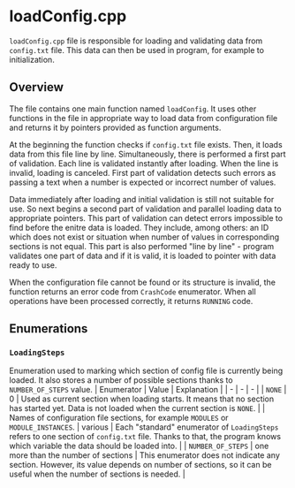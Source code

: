 # loadConfig.cpp

`loadConfig.cpp` file is responsible for loading and validating data from `config.txt` file. This data can then be used in program, for example to initialization.

## Overview

The file contains one main function named `loadConfig`. It uses other functions in the file in appropriate way to load data from configuration file and returns it by pointers provided as function arguments.

At the beginning the function checks if `config.txt` file exists. Then, it loads data from this file line by line. Simultaneously, there is performed a first part of validation. Each line is validated instantly after loading. When the line is invalid, loading is canceled. First part of validation detects such errors as passing a text when a number is expected or incorrect number of values.

Data immediately after loading and initial validation is still not suitable for use. So next begins a second part of validation and parallel loading data to appropriate pointers. This part of validation can detect errors impossible to find before the enitre data is loaded. They include, among others: an ID which does not exist or situation when number of values in corresponding sections is not equal. This part is also performed "line by line" - program validates one part of data and if it is valid, it is loaded to pointer with data ready to use.

When the configuration file cannot be found or its structure is invalid, the function returns an error code from `CrashCode` enumerator. When all operations have been processed correctly, it returns `RUNNING` code.

## Enumerations

### `LoadingSteps`
Enumeration used to marking which section of config file is currently being loaded. It also stores a number of possible sections thanks to `NUMBER_OF_STEPS` value.
| Enumerator | Value | Explanation |
| - | - | - |
| `NONE` | 0 | Used as current section when loading starts. It means that no section has started yet. Data is not loaded when the current section is `NONE`. |
| Names of configuration file sections, for example `MODULES` or `MODULE_INSTANCES`. | various | Each "standard" enumerator of `LoadingSteps` refers to one section of `config.txt` file. Thanks to that, the program knows which variable the data should be loaded into. |
| `NUMBER_OF_STEPS` | one more than the number of sections | This enumerator does not indicate any section. However, its value depends on number of sections, so it can be useful when the number of sections is needed. |
